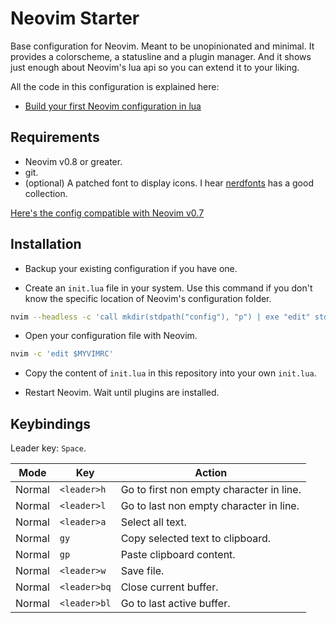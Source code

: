 # Neovim Starter

Base configuration for Neovim. Meant to be unopinionated and minimal. It provides a colorscheme, a statusline and a plugin manager. And it shows just enough about Neovim's lua api so you can extend it to your liking.

All the code in this configuration is explained here:

* [Build your first Neovim configuration in lua](https://vonheikemen.github.io/devlog/tools/build-your-first-lua-config-for-neovim/)

## Requirements

* Neovim v0.8 or greater.
* git.
* (optional) A patched font to display icons. I hear [nerdfonts](https://www.nerdfonts.com/) has a good collection.

[Here's the config compatible with Neovim v0.7](https://github.com/VonHeikemen/nvim-starter/tree/88f6afe64522afe5768f88e48ba28ede47aab744)

## Installation

* Backup your existing configuration if you have one.

* Create an `init.lua` file in your system. Use this command if you don't know the specific location of Neovim's configuration folder.

```sh
nvim --headless -c 'call mkdir(stdpath("config"), "p") | exe "edit" stdpath("config") . "/init.lua" | write | quit'
```

* Open your configuration file with Neovim.

```sh
nvim -c 'edit $MYVIMRC'
```

* Copy the content of `init.lua` in this repository into your own `init.lua`.

* Restart Neovim. Wait until plugins are installed.

## Keybindings

Leader key: `Space`.

| Mode    | Key    | Action    |
| --- | --- | --- |
| Normal  | `<leader>h` | Go to first non empty character in line. |
| Normal  | `<leader>l` | Go to last non empty character in line. |
| Normal  | `<leader>a` | Select all text. |
| Normal  | `gy` | Copy selected text to clipboard. |
| Normal  | `gp` | Paste clipboard content. |
| Normal  | `<leader>w` | Save file. |
| Normal  | `<leader>bq` | Close current buffer. |
| Normal  | `<leader>bl` | Go to last active buffer. |


